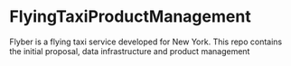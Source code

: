 # FlyingTaxiProductManagement
Flyber is a flying taxi service developed for New York. This repo contains the initial proposal, data infrastructure and product management
